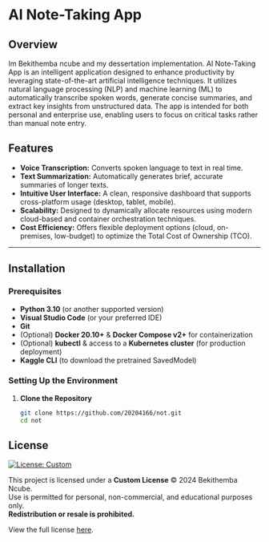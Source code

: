 # AI Note-Taking App

## Overview
Im Bekithemba ncube and my dessertation implementation.
AI Note-Taking App is an intelligent application designed to enhance productivity by leveraging state-of-the-art artificial intelligence techniques. It utilizes natural language processing (NLP) and machine learning (ML) to automatically transcribe spoken words, generate concise summaries, and extract key insights from unstructured data. The app is intended for both personal and enterprise use, enabling users to focus on critical tasks rather than manual note entry.

## Features

- **Voice Transcription:** Converts spoken language to text in real time.  
- **Text Summarization:** Automatically generates brief, accurate summaries of longer texts.    
- **Intuitive User Interface:** A clean, responsive dashboard that supports cross-platform usage (desktop, tablet, mobile).  
- **Scalability:** Designed to dynamically allocate resources using modern cloud-based and container orchestration techniques.  
- **Cost Efficiency:** Offers flexible deployment options (cloud, on-premises, low-budget) to optimize the Total Cost of Ownership (TCO).

---

## Installation

### Prerequisites

- **Python 3.10** (or another supported version)  
- **Visual Studio Code** (or your preferred IDE)  
- **Git**  
- (Optional) **Docker 20.10+** & **Docker Compose v2+** for containerization  
- (Optional) **kubectl** & access to a **Kubernetes cluster** (for production deployment)  
- **Kaggle CLI** (to download the pretrained SavedModel)

### Setting Up the Environment

1. **Clone the Repository**  
   ```bash
   git clone https://github.com/20204166/not.git
   cd not

## License

[![License: Custom](https://img.shields.io/badge/license-Custom-lightgrey)](./LICENSE)

This project is licensed under a **Custom License** © 2024 Bekithemba Ncube.  
Use is permitted for personal, non-commercial, and educational purposes only.  
**Redistribution or resale is prohibited.**

View the full license [here](./LICENSE).
